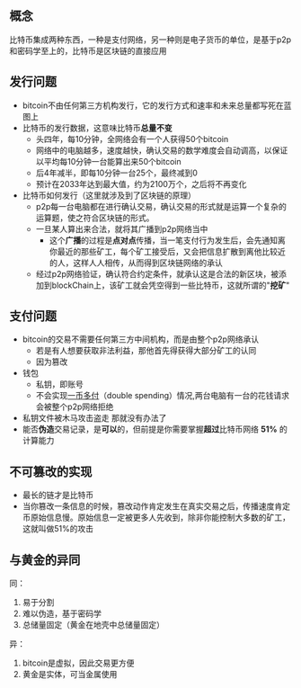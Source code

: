 ## 概念
比特币集成两种东西，一种是支付网络，另一种则是电子货币的单位，是基于p2p和密码学至上的，比特币是区块链的直接应用
## 发行问题
* bitcoin不由任何第三方机构发行，它的发行方式和速率和未来总量都写死在蓝图上
* 比特币的发行数据，这意味比特币**总量不变**
  - 头四年，每10分钟，全网络会有一个人获得50个bitcoin
  - 网络中的电脑越多，速度越快，确认交易的数学难度会自动调高，以保证以平均每10分钟一台能算出来50个bitcoin
  - 后4年减半，即每10分钟一台25个，最终减到0
  - 预计在2033年达到最大值，约为2100万个，之后将不再变化
* 比特币如何发行（这里就涉及到了区块链的原理）
  - p2p每一台电脑都在进行确认交易，确认交易的形式就是运算一个复杂的运算题，使之符合区块链的形式。
  - 一旦某人算出来合法，就将其广播到p2p网络当中
    - 这个**广播**的过程是**点对点**传播，当一笔支付行为发生后，会先通知离你最近的那些矿工，每个矿工接受后，又会把信息扩散到离他比较近的人，这样人人相传，从而得到区块链网络的承认
  - 经过p2p网络验证，确认符合约定条件，就承认这是合法的新区块，被添加到blockChain上，该矿工就会凭空得到一些比特币，这就所谓的"**挖矿**"

## 支付问题
* bitcoin的交易不需要任何第三方中间机构，而是由整个p2p网络承认
  - 若是有人想要获取非法利益，那他首先得获得大部分矿工的认同
  - 因为篡改
* 钱包
  - 私钥，即账号
  - 不会实现[一币多付](https://zh.wikipedia.org/wiki/%E9%9B%99%E9%87%8D%E6%94%AF%E4%BB%98)（double spending）情况,两台电脑有一台的花钱请求会被整个p2p网络拒绝
* 私钥文件被木马攻击盗走
  那就没有办法了
* 能否**伪造**交易记录，是**可以**的，但前提是你需要掌握**超过**比特币网络 **51%** 的计算能力

## 不可篡改的实现
* 最长的链才是比特币
* 当你篡改一条信息的时候，篡改动作肯定发生在真实交易之后，传播速度肯定币原始信息慢。原始信息一定被更多人先收到，除非你能控制大多数的矿工，这就叫做51%的攻击

## 与黄金的异同
同：
1. 易于分割
2. 难以伪造，基于密码学
3. 总储量固定（黄金在地壳中总储量固定）

异：
1. bitcoin是虚拟，因此交易更方便
2. 黄金是实体，可当金属使用
